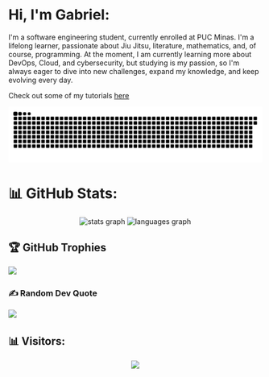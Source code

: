 # Hi, I'm Gabriel:
I'm a software engineering student, currently enrolled at PUC Minas. I'm a lifelong learner, passionate about Jiu Jitsu, literature, mathematics, and, of course, programming. At the moment, I am currently learning more about DevOps, Cloud, and cybersecurity, but studying is my passion, so I'm always eager to dive into new challenges, expand my knowledge, and keep evolving every day.

Check out some of my tutorials [here](https://www.youtube.com/@gnvr-zb7tw)

<picture>
  <source media="(prefers-color-scheme: dark)" srcset="https://raw.githubusercontent.com/gnvr29/gnvr29/output/github-snake-dark.svg" />
  <source media="(prefers-color-scheme: light)" srcset="https://raw.githubusercontent.com/gnvr29/gnvr29/output/github-snake.svg" />
  <img alt="github-snake" src="https://raw.githubusercontent.com/gnvr29/gnvr29/output/github-snake.svg" />
</picture>

# 📊 GitHub Stats:
<div align="center">
  <img src="https://github-readme-stats.vercel.app/api?username=gnvr29&hide_title=false&hide_rank=false&show_icons=true&include_all_commits=true&count_private=true&disable_animations=false&theme=dracula&locale=en&hide_border=false&order=1" height="150" alt="stats graph"  />
  <img src="https://github-readme-stats.vercel.app/api/top-langs?username=gnvr29&locale=en&hide_title=false&layout=compact&card_width=320&langs_count=5&theme=dracula&hide_border=false&order=2" height="150" alt="languages graph"  />
</div>

## 🏆 GitHub Trophies
![](https://github-profile-trophy.vercel.app/?username=gnvr29&theme=monokai&no-frame=true&no-bg=true&margin-w=4)

### ✍️ Random Dev Quote
![](https://quotes-github-readme.vercel.app/api?type=horizontal&theme=radical)

## 📊 Visitors:
<div align="center">
  <img src="https://profile-counter.glitch.me/gnvr29/count.svg?"  />
</div>

<!-- Proudly created with GPRM ( https://gprm.itsvg.in ) -->
